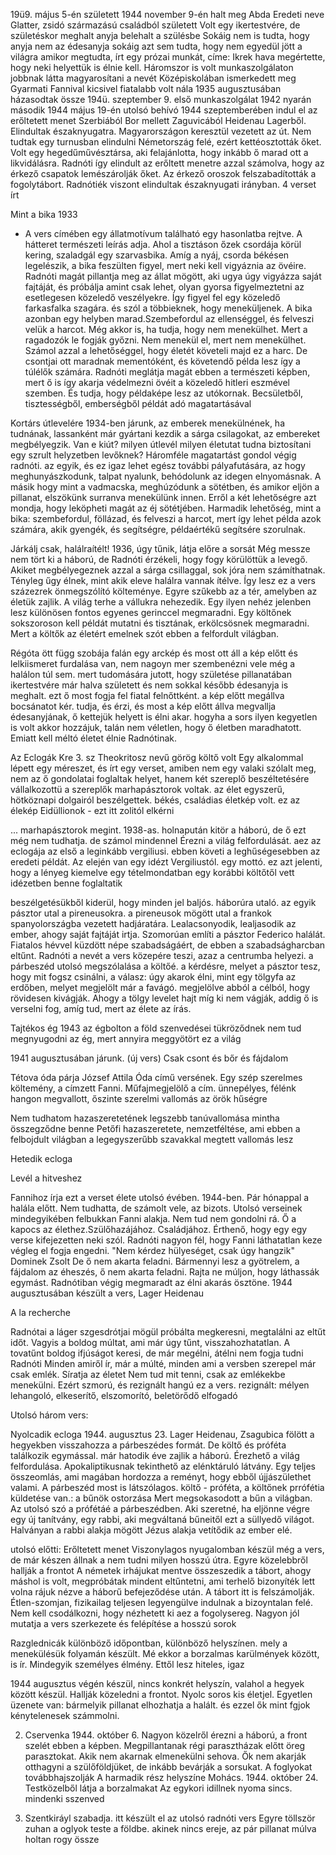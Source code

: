 19ü9. május 5-én született
1944 november 9-én halt meg Abda
Eredeti neve Glatter, zsidó származású családból született
Volt egy ikertestvére, de születéskor meghalt
anyja belehalt a szülésbe
Sokáig nem is tudta, hogy anyja nem az édesanyja
sokáig azt sem tudta, hogy nem egyedül jött a világra
amikor megtudta, írt egy prózai munkát, címe: Ikrek hava
megértette, hogy neki helyettük is élnie kell. 
Háromszor is volt munkaszolgálaton
jobbnak látta magyarosítani a nevét
Középiskolában ismerkedett meg Gyarmati Fannival
kicsivel fiatalabb volt nála
1935 augusztusában házasodtak össze
194ü. szeptember 9. első munkaszolgálat
1942 nyarán második 
1944 május 19-én utolsó behívó
1944 szeptemberében indul el az erőltetett menet Szerbiából Bor mellett Zaguvicából
Heidenau Lagerből. Elindultak északnyugatra. Magyarországon keresztül vezetett az út.
Nem tudtak egy turnusban elindulni Németország felé, ezért kettéosztották őket. Volt egy hegedűművésztársa, aki felajánlotta, hogy inkább ő marad ott a likvidálásra.
Radnóti így elindult az erőltett menetre azzal számolva, hogy az érkező csapatok lemészárolják őket. 
Az érkező oroszok felszabadították a fogolytábort.
Radnótiék viszont elindultak északnyugati irányban. 
4 verset írt

Mint a bika 1933
- A vers címében egy állatmotívum található egy hasonlatba rejtve. A hátteret természeti leírás adja. Ahol a tisztáson  őzek csordája körül kering, szaladgál egy szarvasbika. Amíg a nyáj, csorda békésen legelészik, a bika feszülten figyel, mert neki kell vigyáznia az övéire. Radnóti magát pillantja meg az állat mögött, aki ugya úgy vigyázza saját fajtáját, és próbálja amint csak lehet, olyan gyorsa figyelmeztetni az esetlegesen közeledő veszélyekre. Így figyel fel egy közeledő farkasfalka szagára. és szól a többieknek, hogy meneküljenek. A bika azonban egy helyben marad.Szembefordul az ellenséggel, és felveszi velük a harcot. Még akkor is, ha tudja, hogy nem menekülhet. Mert a ragadozók le fogják győzni. Nem menekül el, mert nem menekülhet. Számol azzal a lehetőséggel, hogy életét követeli majd ez a harc. De csontjai ott maradnak mementóként, és követendő példa lesz így a túlélők számára. Radnóti meglátja magát ebben a természeti képben, mert ő is így akarja védelmezni övéit a közeledő  hitleri eszmével szemben. És tudja, hogy példaképe lesz az utókornak. Becsületből, tisztességből, emberségből példát adó magatartásával 

Kortárs útlevelére
1934-ben járunk, az emberek menekülnének, ha tudnának, lassanként már gyártani kezdik a sárga csilagokat, az embereket megbélyegzik. Van e kiút? milyen útlevél milyen életutat tudna biztosítani egy szrult helyzetben levőknek? Háromféle magatartást gondol végig radnóti. az egyik, és ez igaz lehet egész további pályafutására, az hogy meghunyászkodunk, talpat nyalunk, behódolunk az idegen elnyomásnak. A másik hogy mint a vadmacska, meghúzódunk a sötétben, és amikor eljön a pillanat, elszökünk surranva menekülünk innen. Erről a két lehetőségre azt mondja, hogy leköpheti magát az éj sötétjében. Harmadik lehetőség, mint a bika: szembefordul, föllázad, és felveszi a harcot, mert így lehet példa azok számára, akik gyengék, és segítségre, példaértékű segítsére szorulnak. 

Járkálj csak, halálraítélt!
1936, úgy tűnik, látja előre a sorsát
Még messze nem tört ki a háború, de Radnóti érzékeli, hogy fogy körülöttük a levegő. Akiket megbélyegeznek azzal a sárga csillaggal, sok jóra nem számíthatnak. Tényleg űgy élnek, mint akik eleve halálra vannak ítélve. Így lesz ez a vers százezrek önmegszólító költeménye. Egyre szűkebb az a tér, amelyben az életük zajlik. A világ terhe a vállukra nehezedik. Egy ilyen nehéz jelenben lesz különösen fontos egyenes gerinccel megmaradni. Egy költőnek sokszoroson kell példát mutatni és tisztának, erkölcsösnek megmaradni. Mert a költők az életért emelnek szót ebben a felfordult világban. 


Régóta ött függ szobája falán egy arckép
és most ott áll a kép előtt és lelkiismeret furdalása van, nem nagoyn mer szembenézni vele még a halálon túl sem. mert tudomására jutott, hogy születése pillanatában ikertestvére már halva született és nem sokkal később édesanyja is meghalt. ezt ő most fogja fel fiatal felnőttként. a kép előtt megállva bocsánatot kér. tudja, és érzi, és most a kép előtt állva megvallja édesanyjának, ő kettejük helyett is élni akar. hogyha a sors ilyen kegyetlen is volt akkor hozzájuk, talán nem véletlen, hogy ő életben maradhatott. Emiatt kell méltó életet élnie Radnótinak.

Az Eclogák
Kre 3. sz Theokritosz nevű görög költő volt
Egy alkalommal lépett egy méreszet, és írt egy verset, amiben nem egy valaki szólalt meg, nem az ő gondolatai foglaltak helyet, hanem két szereplő beszéltetésére vállalkozottü a szereplők marhapásztorok voltak. az élet egyszerű, hötköznapi dolgairól beszélgettek. békés, családias életkép volt. ez az élekép
Eidüllionok -  ezt itt zolitól elkérni



...
marhapásztorok megint. 
1938-as. holnapután kitör a háború, de ő ezt még nem tudhatja. de számol mindennel
Érezni a világ felfordulását. aez az eclogája az első a leginkább vergiliusi. ebben követi a leghűségesebben az eredeti példát. Az elején van egy idézt Vergiliustól. egy mottó. ez azt jelenti, hogy a lényeg kiemelve egy tételmondatban egy korábbi költőtől vett idézetben benne foglaltatik

beszélgetésükből kiderül, hogy minden jel baljós. háborúra utaló. az egyik pásztor utal a pireneusokra. a pireneusok mögött utal a frankok spanyolországba vezetett hadjáratára.  Lealacsonyodik, lealjasodik az ember, ahogy saját fajtáját irtja. Szomorúan említi a pásztor Federico halálát. Fiatalos hévvel küzdött népe szabadságáért, de ebben a szabadságharcban eltűnt. Radnóti a nevét a vers közepére teszi, azaz a centrumba helyezi. 
 a párbeszéd utolsó megszólalása a költőé. a kérdésre, melyet a pásztor tesz, hogy mit fogsz csinálni, a válasz: úgy akarok élni, mint egy tölgyfa az erdőben, melyet megjelölt már a favágó. megjelölve abból a célból, hogy rövidesen kivágják. 
Ahogy a tölgy levelet hajt míg ki nem vágják, addig ő is verselni fog, amíg tud, mert az élete az írás.

Tajtékos ég 1943
az égbolton a föld szenvedései tükröződnek
nem tud megnyugodni az ég, mert annyira meggyötört ez a világ

1941 augusztusában járunk. (új vers)
Csak csont és bőr és fájdalom

Tétova óda
párja József Attila Óda című versének. Egy szép szerelmes költemény, a címzett Fanni. 
Műfajmegjelölő a cím.
ünnepélyes, félénk hangon megvallott, őszinte szerelmi vallomás az örök hűségre


Nem tudhatom
hazaszeretetének legszebb tanúvallomása
mintha összegződne benne Petőfi hazaszeretete, nemzetféltése, ami ebben a felbojdult világban a legegyszerűbb szavakkal megtett vallomás lesz

Hetedik ecloga

Levél a hitveshez

Fannihoz írja ezt a verset élete utolsó évében. 1944-ben. Pár hónappal a halála előtt.
Nem tudhatta, de számolt vele, az bizots. Utolsó verseinek mindegyikében felbukkan Fanni alakja. Nem tud nem gondolni rá. Ő a kapocs az élethez.Szülőhazájához. Családjához. Érthenő, hogy egy egy verse kifejezetten neki szól.
Radnóti nagyon fél, hogy Fanni láthatatlan keze végleg el fogja engedni. 
"Nem kérdez hülyeséget, csak úgy hangzik" Dominek Zsolt 
De ő nem akarta feladni. Bármennyi lesz a gyötrelem, a fájdalom az éheszés, ő nem akarta feladni. Rajta ne múljon, hogy láthassák egymást.
Radnótiban végig megmaradt az élni akarás ösztöne.
1944 augusztusában készült a vers, Lager Heidenau 

A la recherche

Radnótai a láger szgesdrótjai mögül próbálta megkeresni, megtalálni az eltűt időt. 
Vagyis a boldog múltat, ami már úgy tűnt, visszahozhatatlan. 
A tovatűnt boldog ifjúságot keresi, de már megélni, átélni nem fogja tudni Radnóti
Minden amiről ír, már a múlté, minden ami a versben szerepel már csak emlék. Síratja az életet
Nem tud mit tenni, csak az emlékekbe menekülni. Ezért szmorú, és rezignált hangú  ez a vers. rezignált: mélyen lehangoló, elkeserítő, elszomorító, beletörődő elfogadó

Utolsó három vers:

Nyolcadik ecloga
1944. augusztus 23. Lager Heidenau, Zsagubica fölött a hegyekben
visszahozza a párbeszédes formát. De költő és próféta találkozik egymással. már hatodik éve zajlik a háború. 
Érezhető a világ felfordulása. Apokaliptikusnak tekinthető az elénktáruló látvány. Egy teljes összeomlás, ami magában hordozza a reményt, hogy ebből újjászülethet valami.
A párbeszéd most is látszólagos. költő - próféta, a költőnek prrófétia küldetése van.: a bűnök ostorzása
Mert megsokasodott a bűn a világban. Az utolsó szó a prófétáé a párbeszédben. Aki szeretné, ha eljönne végre egy új tanítvány, egy rabbi, aki megváltaná bűneitől ezt a süllyedő világot. Halványan a rabbi alakja mögött Jézus alakja vetítődik az ember elé. 

utolsó előtti:
Erőltetett menet
Viszonylagos nyugalomban készül még a vers, de már készen állnak a nem tudni milyen hosszú útra. 
Egyre közelebbről hallják a frontot
A németek irhájukat mentve összeszedik a tábort, ahogy máshol is volt, megpróbátak mindent eltűntetni, ami terhelő bizonyíték lett volna rájuk nézve a háborű befejeződése után. A tábort itt is felszámolják.
Étlen-szomjan, fizikailag teljesen legyengülve indulnak a bizoyntalan felé.
Nem kell csodálkozni, hogy nézhetett ki aez a fogolysereg. Nagyon jól mutatja a vers szerkezete és felépítése
a hosszú sorok

Razglednicák
különböző időpontban, különböző helyszínen. mely a menekülésük folyamán készült. Mé ekkor a borzalmas karülmények között, is ír. Mindegyik személyes élmény. Ettől lesz hiteles, igaz 

1944 augusztus végén készül, nincs konkrét helyszín, valahol a hegyek között készül. Hallják közeledni a frontot. Nyolc soros kis életjel. Egyetlen üzenete van: bármelyik pillanat elhozhatja a halált. és ezzel ők mint fgjok kénytelenesek számmolni.

2. Cservenka 1944. október 6. Nagyon közelről érezni a háború, a front szelét ebben a képben. Megpillantanak régi parasztházak előtt öreg parasztokat. Akik nem akarnak elmenekülni sehova. Ők nem akarják otthagyni a szülőföldjüket, de inkább bevárják a sorsukat.  A foglyokat továbbhajszolják
A harmadik rész helyszíne Mohács. 1944. október 24.
Testközelből látja a borzalmakat Az egykori idillnek nyoma sincs. mindenki sszenved

4. Szentkiráyl szabadja. itt készült el az utolsó radnóti vers
Egyre töllször zuhan a oglyok teste a földbe. akinek nincs ereje, az pár pillanat múlva holtan rogy össze